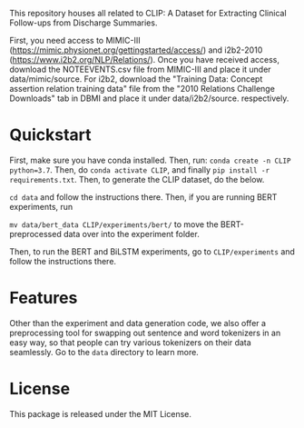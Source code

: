 This repository houses all related to CLIP: A Dataset for Extracting Clinical Follow-ups from Discharge Summaries. 

First, you need access to MIMIC-III (https://mimic.physionet.org/gettingstarted/access/) and i2b2-2010 (https://www.i2b2.org/NLP/Relations/). Once you have received access, download the NOTEEVENTS.csv file from MIMIC-III and place it under data/mimic/source. For i2b2, download the "Training Data: Concept assertion relation training data" file from the "2010 Relations Challenge Downloads" tab in DBMI and place it under data/i2b2/source. respectively.  

# Quickstart
First, make sure you have conda installed. Then, run: 
`conda create -n CLIP python=3.7`. 
Then, do `conda activate CLIP`, and finally `pip install -r requirements.txt`. 
Then, to generate the CLIP dataset, do the below. 

`cd data` and follow the instructions there. 
Then, if you are running BERT experiments, run 

`mv data/bert_data CLIP/experiments/bert/` to move the BERT-preprocessed data over into the experiment folder. 

Then, to run the BERT and BiLSTM experiments, go to `CLIP/experiments` and follow the instructions there.

# Features
Other than the experiment and data generation code, we also offer a preprocessing tool for swapping out sentence and word tokenizers
in an easy way, so that people can try various tokenizers on their data seamlessly. Go to the `data` directory to learn more. 


# License 
This package is released under the MIT License. 
